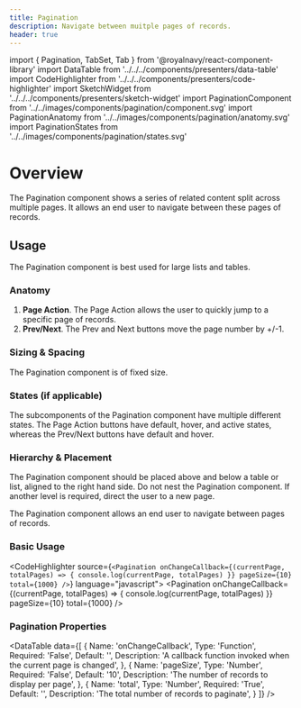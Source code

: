```yaml
---
title: Pagination
description: Navigate between muitple pages of records.
header: true
---
```


import { Pagination, TabSet, Tab } from '@royalnavy/react-component-library'
import DataTable from '../../../components/presenters/data-table'
import CodeHighlighter from '../../../components/presenters/code-highlighter'
import SketchWidget from '../../../components/presenters/sketch-widget'
import PaginationComponent from '../../images/components/pagination/component.svg'
import PaginationAnatomy from '../../images/components/pagination/anatomy.svg'
import PaginationStates from '../../images/components/pagination/states.svg'

# Overview

The Pagination component shows a series of related content split across multiple pages. It allows an end user to navigate between these pages of records.
<PaginationComponent />

## Usage
The Pagination component is best used for large lists and tables.

<TabSet>

<Tab title="Design">

<SketchWidget name="Pagination" href="/standards-toolkit.sketch" />

### Anatomy
<PaginationAnatomy />

1. **Page Action**. The Page Action allows the user to quickly jump to a specific page of records.
2. **Prev/Next**. The Prev and Next buttons move the page number by +/-1.


### Sizing & Spacing
The Pagination component is of fixed size. 

### States (if applicable) 
<PaginationStates />

The subcomponents of the Pagination component have multiple different states. The Page Action buttons have default, hover, and active states, whereas the Prev/Next buttons have default and hover.

### Hierarchy & Placement
The Pagination component should be placed above and below a table or list, aligned to the right hand side. Do not nest the Pagination component. If another level is required, direct the user to a new page.

</Tab>

<Tab title="Develop">
The Pagination component allows an end user to navigate between pages of records.

### Basic Usage
<CodeHighlighter source={`<Pagination
  onChangeCallback={(currentPage, totalPages) => {
    console.log(currentPage, totalPages)
  }}
  pageSize={10}
  total={1000}
/>`} language="javascript">
  <Pagination
    onChangeCallback={(currentPage, totalPages) => {
      console.log(currentPage, totalPages)
    }}
    pageSize={10}
    total={1000}
  />
</CodeHighlighter>

### Pagination Properties
<DataTable data={[
  {
    Name: 'onChangeCallback',
    Type: 'Function<any>',
    Required: 'False',
    Default: '',
    Description: 'A callback function invoked when the current page is changed',
  },
  {
    Name: 'pageSize',
    Type: 'Number',
    Required: 'False',
    Default: '10',
    Description: 'The number of records to display per page',
  },
  {
    Name: 'total',
    Type: 'Number',
    Required: 'True',
    Default: '',
    Description: 'The total number of records to paginate',
  }
]} />

</Tab>
</TabSet>
